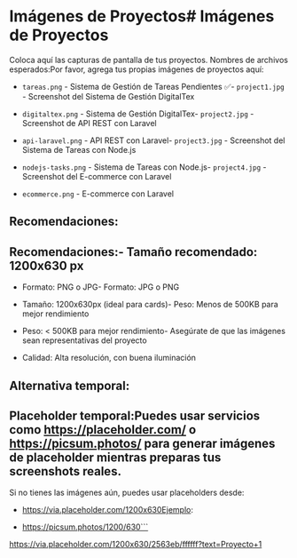 # Imágenes de Proyectos# Imágenes de Proyectos



Coloca aquí las capturas de pantalla de tus proyectos. Nombres de archivos esperados:Por favor, agrega tus propias imágenes de proyectos aquí:



- `tareas.png` - Sistema de Gestión de Tareas Pendientes ✅- `project1.jpg` - Screenshot del Sistema de Gestión DigitalTex

- `digitaltex.png` - Sistema de Gestión DigitalTex- `project2.jpg` - Screenshot de API REST con Laravel

- `api-laravel.png` - API REST con Laravel- `project3.jpg` - Screenshot del Sistema de Tareas con Node.js

- `nodejs-tasks.png` - Sistema de Tareas con Node.js- `project4.jpg` - Screenshot del E-commerce con Laravel

- `ecommerce.png` - E-commerce con Laravel

## Recomendaciones:

## Recomendaciones:- Tamaño recomendado: 1200x630 px

- Formato: PNG o JPG- Formato: JPG o PNG

- Tamaño: 1200x630px (ideal para cards)- Peso: Menos de 500KB para mejor rendimiento

- Peso: < 500KB para mejor rendimiento- Asegúrate de que las imágenes sean representativas del proyecto

- Calidad: Alta resolución, con buena iluminación

## Alternativa temporal:

## Placeholder temporal:Puedes usar servicios como https://placeholder.com/ o https://picsum.photos/ para generar imágenes de placeholder mientras preparas tus screenshots reales.

Si no tienes las imágenes aún, puedes usar placeholders desde:

- https://via.placeholder.com/1200x630Ejemplo:

- https://picsum.photos/1200/630```

https://via.placeholder.com/1200x630/2563eb/ffffff?text=Proyecto+1
```
